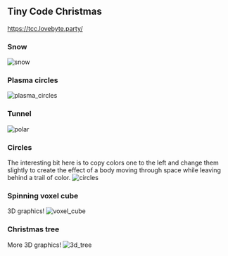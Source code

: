 ## Tiny Code Christmas
https://tcc.lovebyte.party/

### Snow
![snow](https://user-images.githubusercontent.com/1688456/211145878-70cf1d8f-6c56-47c7-a30e-b07d0902931b.gif)

### Plasma circles
![plasma_circles](https://user-images.githubusercontent.com/1688456/211145868-28dc4dfe-b330-4016-b886-91dca42a5286.gif)

### Tunnel
![polar](https://user-images.githubusercontent.com/1688456/211145759-efbabdfb-04a4-4ab2-a578-eaa5c5ab4c21.gif)

### Circles
The interesting bit here is to copy colors one to the left and change them slightly to create the effect of a body moving through space while leaving behind a trail of color.
![circles](https://user-images.githubusercontent.com/1688456/212466327-2eb14c59-321b-4057-98c3-6f440a15b37c.gif)

### Spinning voxel cube
3D graphics!
![voxel_cube](https://user-images.githubusercontent.com/1688456/211145688-2938836d-bfcd-4f2b-b071-4ed285a12696.gif)

### Christmas tree
More 3D graphics!
![3d_tree](https://user-images.githubusercontent.com/1688456/211145629-99897686-05cb-46c4-9708-3d0325c3f93b.gif)
